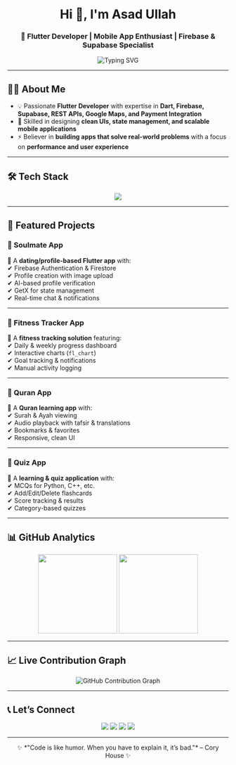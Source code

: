 
<h1 align="center">Hi 👋, I'm Asad Ullah</h1>
<h3 align="center">🚀 Flutter Developer | Mobile App Enthusiast | Firebase & Supabase Specialist</h3>

<p align="center">
  <img src="https://readme-typing-svg.herokuapp.com?font=Fira+Code&duration=4000&pause=1000&center=true&vCenter=true&width=600&lines=Building+Scalable+Flutter+Apps+💙;Firebase+%26+Supabase+Integration;REST+APIs+%7C+Google+Maps+%7C+Payments;Clean+Code+%7C+Responsive+Design+%7C+High+Performance" alt="Typing SVG" />
</p>

---

## 👨‍💻 About Me  

- 💡 Passionate **Flutter Developer** with expertise in **Dart, Firebase, Supabase, REST APIs, Google Maps, and Payment Integration**  
- 📱 Skilled in designing **clean UIs, state management, and scalable mobile applications**  
- ⚡ Believer in **building apps that solve real-world problems** with a focus on **performance and user experience**  

---

## 🛠️ Tech Stack  

<p align="center">
  <img src="https://skillicons.dev/icons?i=flutter,dart,firebase,supabase,github,postman,vscode,androidstudio" />
</p>

---

## 📂 Featured Projects  

### 📱 Soulmate App  
🔹 A **dating/profile-based Flutter app** with:  
✔ Firebase Authentication & Firestore  
✔ Profile creation with image upload  
✔ AI-based profile verification  
✔ GetX for state management  
✔ Real-time chat & notifications  

---

### 💪 Fitness Tracker App  
🔹 A **fitness tracking solution** featuring:  
✔ Daily & weekly progress dashboard  
✔ Interactive charts (`fl_chart`)  
✔ Goal tracking & notifications  
✔ Manual activity logging  

---

### 📖 Quran App  
🔹 A **Quran learning app** with:  
✔ Surah & Ayah viewing  
✔ Audio playback with tafsir & translations  
✔ Bookmarks & favorites  
✔ Responsive, clean UI  

---

### 🧠 Quiz App  
🔹 A **learning & quiz application** with:  
✔ MCQs for Python, C++, etc.  
✔ Add/Edit/Delete flashcards  
✔ Score tracking & results  
✔ Category-based quizzes  

---

## 📊 GitHub Analytics  

<p align="center">
  <img src="https://github-readme-stats.vercel.app/api?username=Asadullah730&show_icons=true&theme=tokyonight" height="180px"/>
  <img src="https://github-readme-stats.vercel.app/api/top-langs/?username=Asadullah730&layout=compact&theme=tokyonight" height="180px"/>
</p>


---

## 📈 Live Contribution Graph  

<p align="center">
  <img src="https://github-readme-activity-graph.vercel.app/graph?username=Asadullah730&theme=github-compact&hide_border=true" alt="GitHub Contribution Graph" />
</p>

---

## 📞 Let’s Connect  

<p align="center">
  <a href="tel:+923343492634"><img src="https://img.shields.io/badge/Phone-+92%203343492634-brightgreen?style=for-the-badge&logo=whatsapp&logoColor=white" /></a>
  <a href="mailto:asadbrohi025@gmail.com"><img src="https://img.shields.io/badge/Email-asadbrohi025%40gmail.com-red?style=for-the-badge&logo=gmail&logoColor=white" /></a>
  <a href="https://portfolio-woad-rho-63.vercel.app/"><img src="https://img.shields.io/badge/Portfolio-Visit%20Now-blueviolet?style=for-the-badge&logo=vercel&logoColor=white" /></a>
  <a href="https://www.linkedin.com/feed/"><img src="https://img.shields.io/badge/LinkedIn-Asad%20Ullah-blue?style=for-the-badge&logo=linkedin&logoColor=white" /></a>
</p>

---

<p align="center">✨ *"Code is like humor. When you have to explain it, it’s bad."* – Cory House ✨</p>
